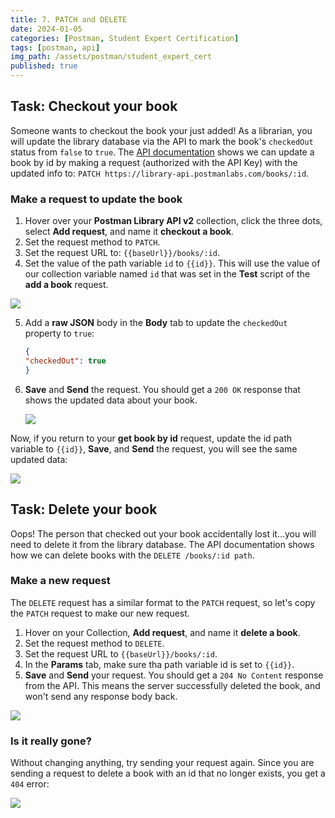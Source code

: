 ```yaml
---
title: 7. PATCH and DELETE
date: 2024-01-05
categories: [Postman, Student Expert Certification]
tags: [postman, api]
img_path: /assets/postman/student_expert_cert
published: true
---
```


## Task: Checkout your book

Someone wants to checkout the book your just added! As a librarian, you will update the library database via the API to mark the book's `checkedOut` status from `false` to `true`. The [API documentation](https://documenter.getpostman.com/view/15567703/UVyxRtng#1c3ce860-e1ee-4957-b517-2e3068021abc) shows we can update a book by id by making a request (authorized with the API Key) with the updated info to: `PATCH https://library-api.postmanlabs.com/books/:id`.

### Make a request to update the book

1. Hover over your **Postman Library API v2** collection, click the three dots, select **Add request**, and name it **checkout a book**.
2. Set the request method to `PATCH`.
3. Set the request URL to: `{{baseUrl}}/books/:id`.
4. Set the value of the path variable `id` to `{{id}}`. This will use the value of our collection variable named `id` that was set in the **Test** script of the **add a book** request.

![](https://everpath-course-content.s3-accelerate.amazonaws.com/instructor%2F4qlhnpfiaeqby6zwhuhhmacvx%2Fpublic%2F1694638454%2FScreen+Recording+2023-09-14+at+2.20.09+AM.1694638453563.gif)

5. Add a **raw JSON** body in the **Body** tab to update the `checkedOut` property to `true`:

    ```json
    { 
    "checkedOut": true 
    }
    ```

6. **Save** and **Send** the request. You should get a `200 OK` response that shows the updated data about your book.

    ![](https://everpath-course-content.s3-accelerate.amazonaws.com/instructor%2F26fp2261340y1ukokimvca8su%2Fpublic%2F1649791688%2Fcheckedout+7.1649791688026.png)

Now, if you return to your **get book by id** request, update the id path variable to `{{id}}`, **Save**, and **Send** the request, you will see the same updated data:

![](https://everpath-course-content.s3-accelerate.amazonaws.com/instructor%2F4qlhnpfiaeqby6zwhuhhmacvx%2Fpublic%2F1694639311%2FScreen+Recording+2023-09-14+at+2.37.11+AM.1694639311073.gif)

## Task: Delete your book

Oops! The person that checked out your book accidentally lost it...you will need to delete it from the library database. The API documentation shows how we can delete books with the `DELETE /books/:id path`.

### Make a new request

The `DELETE` request has a similar format to the `PATCH` request, so let's copy the `PATCH` request to make our new request.

1. Hover on your Collection, **Add request**, and name it **delete a book**.
2. Set the request method to `DELETE`.
3. Set the request URL to `{{baseUrl}}/books/:id`.
4. In the **Params** tab, make sure tha path variable id is set to `{{id}}`.
5. **Save** and **Send** your request. You should get a `204 No Content` response from the API. This means the server successfully deleted the book, and won't send any response body back.

![](https://everpath-course-content.s3-accelerate.amazonaws.com/instructor%2F4qlhnpfiaeqby6zwhuhhmacvx%2Fpublic%2F1694639939%2FScreen+Recording+2023-09-14+at+2.45.12+AM.1694639938514.gif)

### Is it really gone?

Without changing anything, try sending your request again. Since you are sending a request to delete a book with an id that no longer exists, you get a `404` error:

![](https://everpath-course-content.s3-accelerate.amazonaws.com/instructor%2F26fp2261340y1ukokimvca8su%2Fpublic%2F1649797906%2Fdelete+4.1649797906195.png)
